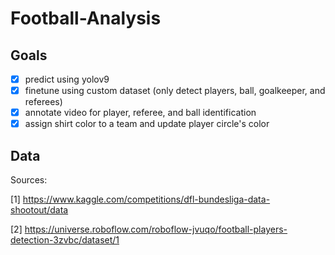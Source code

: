 # Football-Analysis

## Goals

- [x] predict using yolov9
- [x] finetune using custom dataset (only detect players, ball, goalkeeper, and referees)
- [x] annotate video for player, referee, and ball identification
- [x] assign shirt color to a team and update player circle's color

## Data
Sources: 

[1] https://www.kaggle.com/competitions/dfl-bundesliga-data-shootout/data

[2] https://universe.roboflow.com/roboflow-jvuqo/football-players-detection-3zvbc/dataset/1